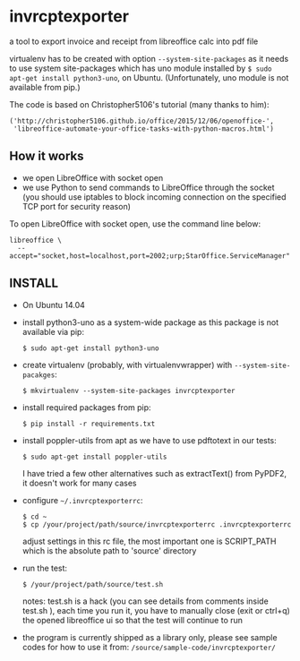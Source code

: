 # invrcptexporter

a tool to export invoice and receipt from libreoffice calc into pdf file

virtualenv has to be created with option `--system-site-packages` as it
needs to use system site-packages which has uno module installed by
`$ sudo apt-get install python3-uno`, on Ubuntu.  (Unfortunately, uno
module is not available from pip.)

The code is based on Christopher5106's tutorial (many thanks to him):

  ```
  ('http://christopher5106.github.io/office/2015/12/06/openoffice-',
   'libreoffice-automate-your-office-tasks-with-python-macros.html')
  ```

## How it works

- we open LibreOffice with socket open
- we use Python to send commands to LibreOffice through the socket (you
  should use iptables to block incoming connection on the specified TCP
  port for security reason)

To open LibreOffice with socket open, use the command line below:

```
libreoffice \
  --accept="socket,host=localhost,port=2002;urp;StarOffice.ServiceManager"
```

## INSTALL

  - On Ubuntu 14.04

  - install python3-uno as a system-wide package as this package is not
    available via pip:

      ```
      $ sudo apt-get install python3-uno
      ```

  - create virtualenv (probably, with virtualenvwrapper) with
    `--system-site-pacakges`:

      ```
      $ mkvirtualenv --system-site-packages invrcptexporter
      ```

  - install required packages from pip:

      ```
      $ pip install -r requirements.txt
      ```

  - install poppler-utils from apt as we have to use pdftotext in our
    tests:

      ```
      $ sudo apt-get install poppler-utils
      ```

    I have tried a few other alternatives such as extractText() from
    PyPDF2, it doesn't work for many cases

  - configure `~/.invrcptexporterrc`:

      ```
      $ cd ~
      $ cp /your/project/path/source/invrcptexporterrc .invrcptexporterrc
      ```

    adjust settings in this rc file, the most important one is
    SCRIPT_PATH which is the absolute path to 'source' directory

  - run the test:

      ```
      $ /your/project/path/source/test.sh
      ```

    notes: test.sh is a hack (you can see details from comments inside
    test.sh ), each time you run it, you have to manually close (exit or
    ctrl+q) the opened libreoffice ui so that the test will continue to
    run

  - the program is currently shipped as a library only, please see
    sample codes for how to use it from:
    `/source/sample-code/invrcptexporter/`

